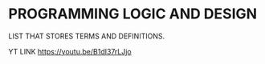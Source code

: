 # PROGRAMMING LOGIC AND DESIGN
LIST THAT STORES TERMS AND DEFINITIONS.

YT LINK
https://youtu.be/B1dI37rLJjo
